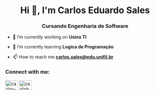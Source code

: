 <h1 align="center">Hi 👋, I'm Carlos Eduardo Sales</h1>
<h3 align="center">Cursando Engenharia de Software</h3>

- 🔭 I’m currently working on **Usina TI**

- 🌱 I’m currently learning **Logica de Programação**

- 📫 How to reach me **carlos.sales@edu.unifil.br**

<h3 align="left">Connect with me:</h3>
<p align="left">
<a href="https://linkedin.com/in/carlos-sales-6a525a1b5" target="blank"><img align="center" src="https://raw.githubusercontent.com/rahuldkjain/github-profile-readme-generator/master/src/images/icons/Social/linked-in-alt.svg" alt="carlos-sales-6a525a1b5" height="30" width="40" /></a>
<a href="https://instagram.com/carlinhossalles_" target="blank"><img align="center" src="https://raw.githubusercontent.com/rahuldkjain/github-profile-readme-generator/master/src/images/icons/Social/instagram.svg" alt="carlinhossalles_" height="30" width="40" /></a>
</p>
